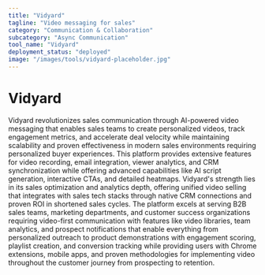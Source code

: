 ```yaml
---
title: "Vidyard"
tagline: "Video messaging for sales"
category: "Communication & Collaboration"
subcategory: "Async Communication"
tool_name: "Vidyard"
deployment_status: "deployed"
image: "/images/tools/vidyard-placeholder.jpg"
---
```


# Vidyard

Vidyard revolutionizes sales communication through AI-powered video messaging that enables sales teams to create personalized videos, track engagement metrics, and accelerate deal velocity while maintaining scalability and proven effectiveness in modern sales environments requiring personalized buyer experiences. This platform provides extensive features for video recording, email integration, viewer analytics, and CRM synchronization while offering advanced capabilities like AI script generation, interactive CTAs, and detailed heatmaps. Vidyard's strength lies in its sales optimization and analytics depth, offering unified video selling that integrates with sales tech stacks through native CRM connections and proven ROI in shortened sales cycles. The platform excels at serving B2B sales teams, marketing departments, and customer success organizations requiring video-first communication with features like video libraries, team analytics, and prospect notifications that enable everything from personalized outreach to product demonstrations with engagement scoring, playlist creation, and conversion tracking while providing users with Chrome extensions, mobile apps, and proven methodologies for implementing video throughout the customer journey from prospecting to retention.